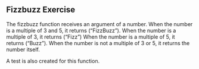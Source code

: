 ## Fizzbuzz Exercise

The fizzbuzz function receives an argument of a number. When the number is a multiple of 3 and 5, it returns (“FizzBuzz”). When the number is a multiple of 3, it returns (“Fizz”)
When the number is a multiple of 5, it returns (“Buzz”). When the number is not a multiple of 3 or 5, it returns the number itself.

A test is also created for this function. 
